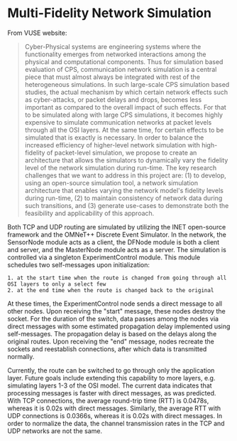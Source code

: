 # Multi-Fidelity Network Simulation

From VUSE website:
>Cyber-Physical systems are engineering systems where the functionality emerges from networked interactions among the physical and computational components. Thus for simulation based evaluation of CPS, communication network simulation is a central piece that must almost always be integrated with rest of the heterogeneous simulations. In such large-scale CPS simulation based studies, the actual mechanism by which certain network effects such as cyber-attacks, or packet delays and drops, becomes less important as compared to the overall impact of such effects. For that to be simulated along with large CPS simulations, it becomes highly expensive to simulate communication networks at packet levels through all the OSI layers. At the same time, for certain effects to be simulated that is exactly is necessary. In order to balance the increased efficiency of higher-level network simulation with high-fidelity of packet-level simulation, we propose to create an architecture that allows the simulators to dynamically vary the fidelity level of the network simulation during run-time. The key research challenges that we want to address in this project are: (1) to develop, using an open-source simulation tool, a network simulation architecture that enables varying the network model's fidelity levels during run-time, (2) to maintain consistency of network data during such transitions, and (3) generate use-cases to demonstrate both the feasibility and applicability of this approach.

Both TCP and UDP routing are simulated by utilizing the INET open-source framework and the OMNeT++ Discrete Event Simulator. In the network, the SensorNode module acts as a client, the DFNode module is both a client and server, and the MasterNode module acts as a server. The simulation is controlled via a singleton ExperimentControl module. This module schedules two self-messages upon initialization: 

	1. at the start time when the route is changed from going through all OSI layers to only a select few
	2. at the end time when the route is changed back to the original

At these times, the ExperimentControl node sends a direct message to all other nodes. Upon receiving the "start" message, these nodes destroy the socket. For the duration of the switch, data passes among the nodes via direct messages with some estimated propagation delay implemented using self-messages. The propagation delay is based on the delays along the original routes. Upon receiving the "end" message, nodes recreate the sockets and reestablish connections, after which data is transmitted normally. 

Currently, the route can be switched to go through only the application layer. Future goals include extending this capability to more layers, e.g. simulating layers 1-3 of the OSI model. The current data indicates that processing messages is faster with direct messages, as was predicted. With TCP connections, the average round-trip time (RTT) is 0.0478s, whereas it is 0.02s with direct messages. Similarly, the average RTT with UDP connections is 0.0366s, whereas it is 0.02s with direct messages. In order to normalize the data, the channel transmission rates in the TCP and UDP networks are not the same. 

